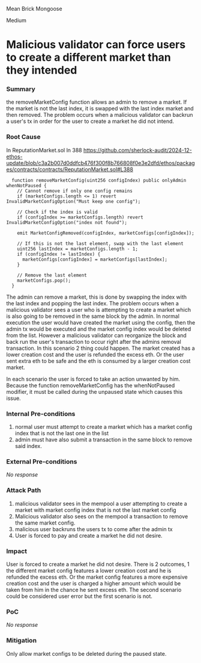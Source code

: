 Mean Brick Mongoose

Medium

# Malicious validator can force users to create a different market than they intended

### Summary


the removeMarketConfig function allows an admin to remove a market. If the market is not the last index, it is swapped with the last index market and then removed. The problem occurs when a malicious validator can backrun a user's tx in order for the user to create a market he did not intend.

### Root Cause

In ReputationMarket.sol
ln 388 
https://github.com/sherlock-audit/2024-12-ethos-update/blob/c3a2b007d0ddfcb476f300f8b766808f0e3e2dfd/ethos/packages/contracts/contracts/ReputationMarket.sol#L388

```solidity
  function removeMarketConfig(uint256 configIndex) public onlyAdmin whenNotPaused {
    // Cannot remove if only one config remains
    if (marketConfigs.length <= 1) revert InvalidMarketConfigOption("Must keep one config");

    // Check if the index is valid
    if (configIndex >= marketConfigs.length) revert InvalidMarketConfigOption("index not found");

    emit MarketConfigRemoved(configIndex, marketConfigs[configIndex]);

    // If this is not the last element, swap with the last element
    uint256 lastIndex = marketConfigs.length - 1;
    if (configIndex != lastIndex) {
      marketConfigs[configIndex] = marketConfigs[lastIndex];
    }

    // Remove the last element
    marketConfigs.pop();
  }
```
The admin can remove a market, this is done by swapping the index with the last index and popping the last index. The problem occurs  when a malicious validator sees a user who is attempting to create a market which is also going to be removed in the same block by the admin. In normal execution the user would have created the market using the config, then the admin tx would be executed and the market config index would be deleted from the list. However a malicious validator can reorganize the block and back run the user's transaction to occur right  after the admins removal transaction. In this scenario 2 thing could happen. The market created has a lower creation cost and the user is refunded the excess eth. Or the user sent extra eth to be safe and the eth is consumed by a larger creation cost market.

In each scenario the user is forced to take an action unwanted by him. Because the function removeMarketConfig has the whenNotPaused modifier, it must be called during the unpaused state which causes this issue.

### Internal Pre-conditions

1. normal user must attempt to create a market which has a market config index that is not the last one in the list
2. admin must have also submit a transaction in the same block to remove said index.

### External Pre-conditions

_No response_

### Attack Path

1. malicious validator sees in the mempool a user attempting to create a market with market config index that is not the last market config
2. Malicious validator also sees on the mempool a transaction to remove the same market config.
3. malicious user backruns the users tx to come after the admin tx 
4. User is forced to pay and create a market he did not desire.

### Impact

User is forced to create a market he did not desire. There is 2 outcomes, 1 the different market config features a lower creation cost and he is refunded the excess eth. Or the market config features a more expensive creation cost and the user is charged a higher amount which would be taken from him in the chance he sent excess eth. The second scenario could be considered user error but the first scenario is not. 

### PoC

_No response_

### Mitigation

Only allow market configs to be deleted during the paused state.